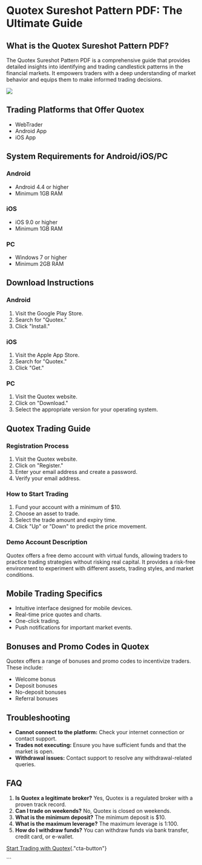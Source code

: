 # Quotex Sureshot Pattern PDF: The Ultimate Guide

## What is the Quotex Sureshot Pattern PDF?

The Quotex Sureshot Pattern PDF is a comprehensive guide that provides
detailed insights into identifying and trading candlestick patterns in
the financial markets. It empowers traders with a deep understanding of
market behavior and equips them to make informed trading decisions.

[![](https://static.quotex.io/files/4_en/300_250.jpg)](https://traff.sbs/brokerqxlid)

## Trading Platforms that Offer Quotex

-   WebTrader
-   Android App
-   iOS App

## System Requirements for Android/iOS/PC

### Android

-   Android 4.4 or higher
-   Minimum 1GB RAM

### iOS

-   iOS 9.0 or higher
-   Minimum 1GB RAM

### PC

-   Windows 7 or higher
-   Minimum 2GB RAM

## Download Instructions

### Android

1.  Visit the Google Play Store.
2.  Search for "Quotex."
3.  Click "Install."

### iOS

1.  Visit the Apple App Store.
2.  Search for "Quotex."
3.  Click "Get."

### PC

1.  Visit the Quotex website.
2.  Click on "Download."
3.  Select the appropriate version for your operating system.

## Quotex Trading Guide

### Registration Process

1.  Visit the Quotex website.
2.  Click on "Register."
3.  Enter your email address and create a password.
4.  Verify your email address.

### How to Start Trading

1.  Fund your account with a minimum of \$10.
2.  Choose an asset to trade.
3.  Select the trade amount and expiry time.
4.  Click "Up" or "Down" to predict the price movement.

### Demo Account Description

Quotex offers a free demo account with virtual funds, allowing traders
to practice trading strategies without risking real capital. It provides
a risk-free environment to experiment with different assets, trading
styles, and market conditions.

## Mobile Trading Specifics

-   Intuitive interface designed for mobile devices.
-   Real-time price quotes and charts.
-   One-click trading.
-   Push notifications for important market events.

## Bonuses and Promo Codes in Quotex

Quotex offers a range of bonuses and promo codes to incentivize traders.
These include:

-   Welcome bonus
-   Deposit bonuses
-   No-deposit bonuses
-   Referral bonuses

## Troubleshooting

-   **Cannot connect to the platform:** Check your internet connection
    or contact support.
-   **Trades not executing:** Ensure you have sufficient funds and that
    the market is open.
-   **Withdrawal issues:** Contact support to resolve any
    withdrawal-related queries.

## FAQ

1.  **Is Quotex a legitimate broker?** Yes, Quotex is a regulated broker
    with a proven track record.
2.  **Can I trade on weekends?** No, Quotex is closed on weekends.
3.  **What is the minimum deposit?** The minimum deposit is \$10.
4.  **What is the maximum leverage?** The maximum leverage is 1:100.
5.  **How do I withdraw funds?** You can withdraw funds via bank
    transfer, credit card, or e-wallet.

[Start Trading with
Quotex](\%22https://traff.sbs/brokerqxlid\%22){."cta-button"}

\`\`\`

